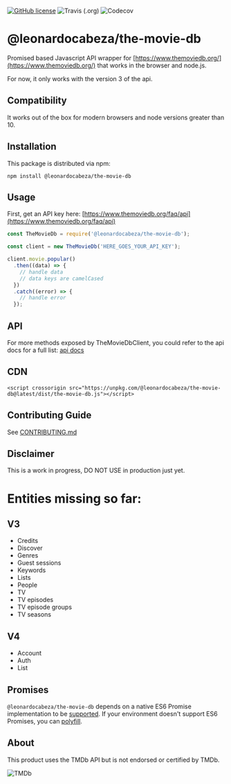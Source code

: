 
[![GitHub license](https://img.shields.io/github/license/leocabeza/the-movie-db.svg?style=popout)](https://github.com/leocabeza/the-movie-db/blob/master/LICENSE)
![Travis (.org)](https://img.shields.io/travis/leocabeza/the-movie-db.svg?style=popout)
![Codecov](https://img.shields.io/codecov/c/github/leocabeza/the-movie-db.svg?style=popout)

# @leonardocabeza/the-movie-db

Promised based Javascript API wrapper for [https://www.themoviedb.org/](https://www.themoviedb.org/) that works in the browser and node.js.

For now, it only works with the version 3 of the api.

## Compatibility

It works out of the box for modern browsers and node versions greater than 10.

## Installation

This package is distributed via npm:

```
npm install @leonardocabeza/the-movie-db
```

## Usage

First, get an API key here: [https://www.themoviedb.org/faq/api](https://www.themoviedb.org/faq/api)

```javascript
const TheMovieDb = require('@leonardocabeza/the-movie-db');

const client = new TheMovieDb('HERE_GOES_YOUR_API_KEY');

client.movie.popular()
  .then((data) => {
    // handle data
    // data keys are camelCased
  })
  .catch((error) => {
    // handle error
  });
```

## API

For more methods exposed by TheMovieDbClient, you could refer to the api docs for a full list: [api docs](docs/v3-api.md)

## CDN

`<script crossorigin src="https://unpkg.com/@leonardocabeza/the-movie-db@latest/dist/the-movie-db.js"></script>`

## Contributing Guide

See [CONTRIBUTING.md](CONTRIBUTING.md)

## Disclaimer

This is a work in progress, DO NOT USE in production just yet.

# Entities missing so far:

## V3
* Credits
* Discover
* Genres
* Guest sessions
* Keywords
* Lists
* People
* TV
* TV episodes
* TV episode groups
* TV seasons

## V4
* Account
* Auth
* List

## Promises

`@leonardocabeza/the-movie-db` depends on a native ES6 Promise implementation to be [supported](http://caniuse.com/promises).
If your environment doesn't support ES6 Promises, you can [polyfill](https://github.com/jakearchibald/es6-promise).

## About

This product uses the TMDb API but is not endorsed or certified by TMDb.

![TMDb](https://www.themoviedb.org/assets/1/v4/logos/powered-by-rectangle-blue-61ce76f69ce1e4f68a6031d975df16cc184d5f04fa7f9f58ae6412646f2481c1.svg)

